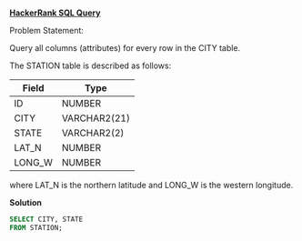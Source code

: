 ###
**[HackerRank SQL Query](https://www.hackerrank.com/challenges/weather-observation-station-1/problem?isFullScreen=true)**

Problem Statement: 

Query all columns (attributes) for every row in the CITY table.

The STATION table is described as follows:

|  Field | Type |
|-------|-----|
| ID  | NUMBER |
| CITY | VARCHAR2(21)   |
| STATE  | VARCHAR2(2)  |
| LAT_N |  NUMBER |
| LONG_W | NUMBER |

where LAT_N is the northern latitude and LONG_W is the western longitude.

**Solution**
```sql
SELECT CITY, STATE
FROM STATION;
```
